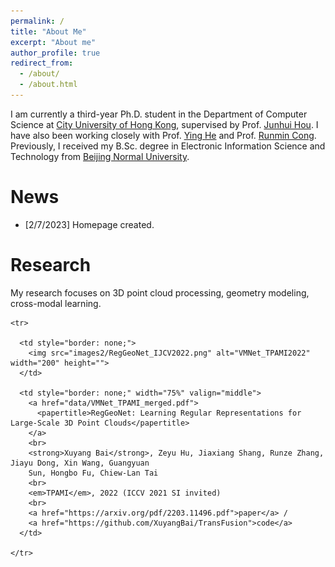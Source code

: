 ```yaml
---
permalink: /
title: "About Me"
excerpt: "About me"
author_profile: true
redirect_from: 
  - /about/
  - /about.html
---
```



I am currently a third-year Ph.D. student in the Department of Computer Science at [City University of Hong Kong](https://www.cityu.edu.hk/), supervised by Prof. [Junhui Hou](https://sites.google.com/site/junhuihoushomepage/). I have also been working closely with Prof. [Ying He](https://personal.ntu.edu.sg/yhe/) and Prof. [Runmin Cong](https://rmcong.github.io/). Previously, I received my B.Sc. degree in Electronic Information Science and Technology from [Beijing Normal University](https://english.bnu.edu.cn/).


News
======
* [2/7/2023] Homepage created.


Research
======
My research focuses on 3D point cloud processing, geometry modeling, cross-modal learning.


<table style="border: none;">
  <tbody>


    <tr>
    
      <td style="border: none;">
        <img src="images2/RegGeoNet_IJCV2022.png" alt="VMNet_TPAMI2022" width="200" height="">
      </td>
      
      <td style="border: none;" width="75%" valign="middle">
        <a href="data/VMNet_TPAMI_merged.pdf">
          <papertitle>RegGeoNet: Learning Regular Representations for Large-Scale 3D Point Clouds</papertitle>
        </a>
        <br>
        <strong>Xuyang Bai</strong>, Zeyu Hu, Jiaxiang Shang, Runze Zhang, Jiayu Dong, Xin Wang, Guangyuan
        Sun, Hongbo Fu, Chiew-Lan Tai
        <br>
        <em>TPAMI</em>, 2022 (ICCV 2021 SI invited)
        <br>
        <a href="https://arxiv.org/pdf/2203.11496.pdf">paper</a> /
        <a href="https://github.com/XuyangBai/TransFusion">code</a>
      </td>
      
    </tr>


  </tbody>
</table>


